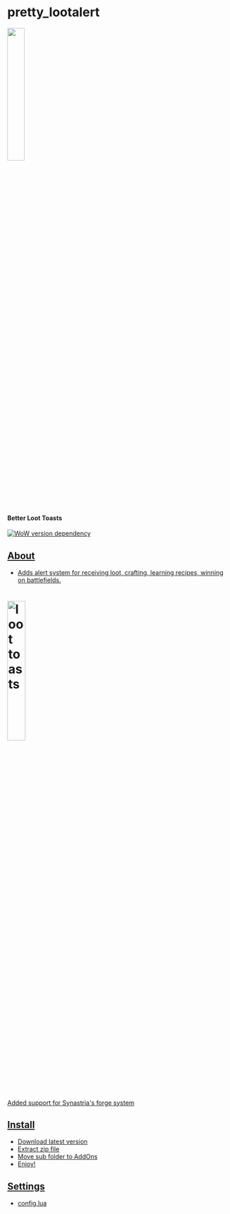 # pretty_lootalert
<p align="left">
<img src="https://user-images.githubusercontent.com/33549022/205725075-0e691e60-fc36-4163-84ad-4b687d1246bd.gif" width="27.8%"/>
</p>

<h4 align="left">Better Loot Toasts</h4>
<p align="left">
    <a href="https://wowwiki-archive.fandom.com/wiki/Patch_3.3.5">
    <img src="https://img.shields.io/badge/WoWPatch-3.3.5-blue?style=flat-square"
         alt="WoW version dependency">
</p>

## About
- Adds alert system for receiving loot, crafting, learning recipes, winning on battlefields.
<h1 align="left">
  <img src="https://user-images.githubusercontent.com/33549022/205705619-37d58745-58c6-4caf-9e4a-e88161d1caf8.png" width="28.5%" alt="loot toasts">
</h1>

Added support for Synastria's forge system

## Install
- Download latest version
- Extract zip file
- Move sub folder to AddOns
- Enjoy!

## Settings
- config.lua
